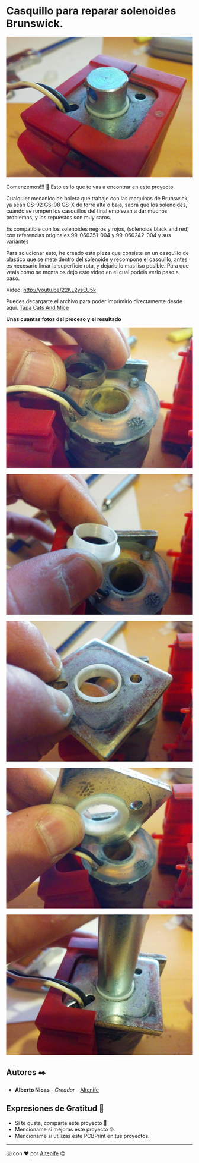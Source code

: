 # Casquillo para reparar solenoides Brunswick.

<p align="center">
  <img src="https://github.com/altenife/Arcade-Bowling/blob/main/Solenoide%20Brunswick/Imagenes/DSC_0246.jpg"></p> 

Comenzemos!!! 🚀
Esto es lo que te vas a encontrar en este proyecto.

Cualquier mecanico de bolera que trabaje con las maquinas de Brunswick, ya sean GS-92 GS-98 GS-X de torre alta o baja, sabrá que los solenoides,
cuando se rompen los casquillos del final empiezan a dar muchos problemas, y los repuestos son muy caros.

Es compatible con los solenoides negros y rojos, (solenoids black and red) con referencias originales 99-060351-004 y 99-060242-004 y sus variantes 

Para solucionar esto, he creado esta pieza que consiste en un casquillo de plastico que se mete dentro del solenoide y recompone el casquillo, antes es necesario
limar la superficie rota, y dejarlo lo mas liso posible. Para que veais como se monta os dejo este video en el cual podéis verlo paso a paso.

Video: http://youtu.be/22KL2ysEU5k

Puedes decargarte el archivo para poder imprimirlo directamente desde aqui.
[Tapa Cats And Mice](https://github.com/altenife/Arcade-Bowling/blob/main/Tapa%20arcade%20Cats%20and%20Mice/Archivos/tapa_cats_and_mice.stl)


**Unas cuantas fotos del proceso y el resultado**
<p align="center">
  <img src="https://github.com/altenife/Arcade-Bowling/blob/main/Solenoide%20Brunswick/Imagenes/DSC_0247%20(1).jpg"></p>

<p align="center">
  <img src="https://github.com/altenife/Arcade-Bowling/blob/main/Solenoide%20Brunswick/Imagenes/DSC_0248%20(1).jpg"></p>
  
 <p align="center">
  <img src="https://github.com/altenife/Arcade-Bowling/blob/main/Solenoide%20Brunswick/Imagenes/DSC_0249%20(1).jpg"></p>

<p align="center">
  <img src="https://github.com/altenife/Arcade-Bowling/blob/main/Solenoide%20Brunswick/Imagenes/DSC_0250%20(1).jpg"></p> 
  
  <p align="center">
  <img src="https://github.com/altenife/Arcade-Bowling/blob/main/Solenoide%20Brunswick/Imagenes/DSC_0251%20(1).jpg"></p> 
  

## Autores ✒️

* **Alberto Nicas** - *Creador* - [Altenife](https://github.com/altenife)

## Expresiones de Gratitud 🎁

* Si te gusta, comparte este proyecto 📢
* Mencioname si mejoras este proyecto 🤓.
* Mencioname si utilizas este PCBPrint en tus proyectos.


---
⌨️ con ❤️ por [Altenife](https://github.com/altenife) 😊
